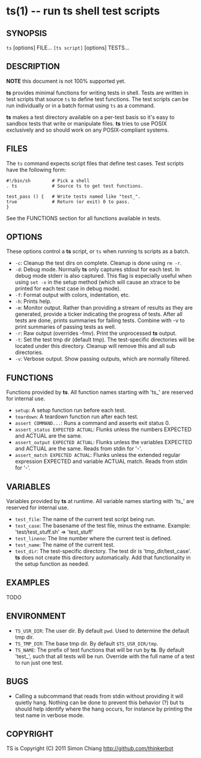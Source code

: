 ts(1) -- run ts shell test scripts
=============================================

## SYNOPSIS

`ts` [options] FILE...
`[ts script]` [options] TESTS...

## DESCRIPTION

**NOTE** this document is not 100% supported yet.

**ts** provides minimal functions for writing tests in shell. Tests are
written in test scripts that source `ts` to define test functions. The test
scripts can be run individually or in a batch format using `ts` as a command.

**ts** makes a test directory available on a per-test basis so it's easy to
sandbox tests that write or manipulate files. **ts** tries to use POSIX
exclusively and so should work on any POSIX-compliant systems.

## FILES

The `ts` command expects script files that define test cases. Test scripts
have the following form:

    #!/bin/sh        # Pick a shell
    . ts             # Source ts to get test functions.

    test_pass () {   # Write tests named like "test_".
    true             # Return (or exit) 0 to pass.
    }

See the FUNCTIONS section for all functions available in tests.

## OPTIONS

These options control a **ts** script, or `ts` when running ts scripts as a batch.

* `-c`: 
  Cleanup the test dirs on complete.  Cleanup is done using `rm -r`.
* `-d`: 
  Debug mode.  Normally **ts** only captures stdout for each test.  In debug
  mode stderr is also captured.  This flag is especially useful when using
  `set -x` in the setup method (which will cause an xtrace to be printed
  for each test case in debug mode).
* `-f`: 
  Format output with colors, indentation, etc.
* `-h`: 
  Prints help.
* `-m`: 
  Monitor output.  Rather than providing a stream of results as they are
  generated, provide a ticker indicating the progress of tests.  After all
  tests are done, prints summaries for failing tests.  Combine with -v to
  print summaries of passing tests as well.
* `-r`: 
  Raw output (overrides -fmv).  Print the unprocessed **ts** output.
* `-t`: 
  Set the test tmp dir (default tmp).  The test-specific directories will
  be located under this directory.  Cleanup will remove this and all sub
  directories.
* `-v`: 
  Verbose output.  Show passing outputs, which are normally filtered.

## FUNCTIONS

Functions provided by **ts**. All function names starting with 'ts_' are
reserved for internal use.

* `setup`:
  A setup function run before each test.
* `teardown`:
  A teardown function run after each test.
* `assert COMMAND...`:
  Runs a command and asserts exit status 0.
* `assert_status EXPECTED ACTUAL`:
  Flunks unless the numbers EXPECTED and ACTUAL are the same.
* `assert_output EXPECTED ACTUAL`:
  Flunks unless the variables EXPECTED and ACTUAL are the same. Reads from
  stdin for '-'.
* `assert_match EXPECTED ACTUAL`:
  Flunks unless the extended regular expression EXPECTED and variable ACTUAL
  match.  Reads from stdin for '-'.

## VARIABLES

Variables provided by **ts** at runtime. All variable names starting with
'ts_' are reserved for internal use.

* `test_file`:
  The name of the current test script being run.
* `test_case`:
  The basename of the test file, minus the extname.  Example:
  'test/test\_stuff.sh' => 'test\_stuff'
* `test_lineno`:
  The line number where the current test is defined.
* `test_name`:
  The name of the current test.
* `test_dir`:
  The test-specific directory.  The test dir is 'tmp\_dir/test\_case'.  **ts**
  does not create this directory automatically.  Add that functionality in
  the setup function as needed.

## EXAMPLES

TODO

## ENVIRONMENT

* `TS_USR_DIR`:
  The user dir.  By default `pwd`.  Used to determine the default tmp dir.
* `TS_TMP_DIR`:
  The base tmp dir.  By default `$TS_USR_DIR/tmp`.
* `TS_NAME`:
  The prefix of test functions that will be run by **ts**.  By default 'test\_',
  such that all tests will be run.  Override with the full name of a test to run
  just one test.

## BUGS

* Calling a subcommand that reads from stdin without providing it will quietly
  hang. Nothing can be done to prevent this behavior (?) but ts should help
  identify where the hang occurs, for instance by printing the test name in
  verbose mode.

## COPYRIGHT

TS is Copyright (C) 2011 Simon Chiang <http://github.com/thinkerbot>
